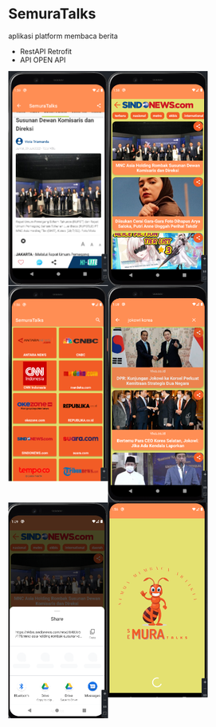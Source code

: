 # SemuraTalks 
aplikasi platform membaca berita
- RestAPI Retrofit
- API OPEN API

<img src="https://github.com/rifkialdi/SemuraTalks/blob/master/ss/detail berita.png" width="200" align="left">
<img src="https://github.com/rifkialdi/SemuraTalks/blob/master/ss/detail sumber platform.png" width="200" align="left">
<img src="https://github.com/rifkialdi/SemuraTalks/blob/master/ss/pilihan sumber platform.png" width="200" align="left">
<img src="https://github.com/rifkialdi/SemuraTalks/blob/master/ss/search.png" width="200" align="left">
<img src="https://github.com/rifkialdi/SemuraTalks/blob/master/ss/share.png" width="200" align="left">
<img src="https://github.com/rifkialdi/SemuraTalks/blob/master/ss/splash.png" width="200" align="left">
